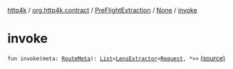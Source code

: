 [http4k](../../../index.md) / [org.http4k.contract](../../index.md) / [PreFlightExtraction](../index.md) / [None](index.md) / [invoke](./invoke.md)

# invoke

`fun invoke(meta: `[`RouteMeta`](../../-route-meta/index.md)`): `[`List`](https://kotlinlang.org/api/latest/jvm/stdlib/kotlin.collections/-list/index.html)`<`[`LensExtractor`](../../../org.http4k.lens/-lens-extractor/index.md)`<`[`Request`](../../../org.http4k.core/-request/index.md)`, *>>` [(source)](https://github.com/http4k/http4k/blob/master/http4k-contract/src/main/kotlin/org/http4k/contract/PreFlightExtraction.kt#L43)